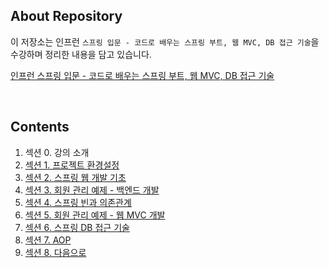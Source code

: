 ## About Repository

이 저장소는 인프런 `스프링 입문 - 코드로 배우는 스프링 부트, 웹 MVC, DB 접근 기술`을 수강하며 정리한 내용을 담고 있습니다.

[인프런 스프링 입문 - 코드로 배우는 스프링 부트, 웹 MVC, DB 접근 기술](https://inf.run/DyXZ)

<br />

## Contents

1. 섹션 0. 강의 소개
2. [섹션 1. 프로젝트 환경설정](https://devleejb.notion.site/1-643b04ad78214d479f5c8759007e5a50)
3. [섹션 2. 스프링 웹 개발 기초](https://devleejb.notion.site/2-3380baa31f6e40179afdcb8a1944eec1)
4. [섹션 3. 회원 관리 예제 - 백엔드 개발](https://devleejb.notion.site/3-d260e5a00b0741efa6ebea986411c903)
5. [섹션 4. 스프링 빈과 의존관계](https://devleejb.notion.site/4-6b909e5cb28d4089a951e3753a3f4148)
6. [섹션 5. 회원 관리 예제 - 웹 MVC 개발](https://devleejb.notion.site/5-MVC-3106c7fc5d6048e1b54e25dd5789ce2a)
7. [섹션 6. 스프링 DB 접근 기술](https://devleejb.notion.site/6-DB-3e28c2026034417f8b948a6e82c14d74)
8. [섹션 7. AOP](https://devleejb.notion.site/7-AOP-196614c5e2264bd9a6dd6727a9836b2d)
9. [섹션 8. 다음으로](https://devleejb.notion.site/8-1105a1639ac84994b0edc8a168417624)
